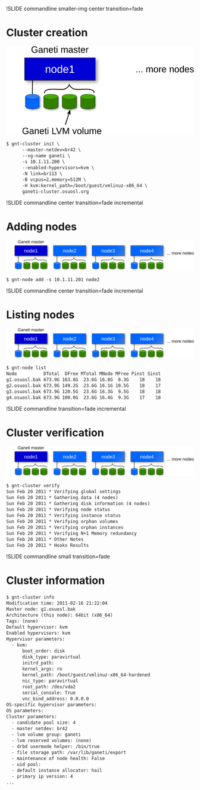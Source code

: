 !SLIDE commandline smaller-img center transition=fade

# Cluster creation #

![cluster-creation](cluster-creation.png)

    $ gnt-cluster init \
          --master-netdev=br42 \
          --vg-name ganeti \
          -s 10.1.11.200 \
          --enabled-hypervisors=kvm \
          -N link=br113 \
          -B vcpus=2,memory=512M \
          -H kvm:kernel_path=/boot/guest/vmlinuz-x86_64 \
          ganeti-cluster.osuosl.org

!SLIDE commandline center transition=fade incremental

# Adding nodes #

![adding-nodes](adding-nodes.png)

    $ gnt-node add -s 10.1.11.201 node2

!SLIDE commandline center transition=fade incremental

# Listing nodes

![adding-nodes](adding-nodes.png)

    $ gnt-node list
    Node          DTotal  DFree MTotal MNode MFree Pinst Sinst
    g1.osuosl.bak 673.9G 163.8G  23.6G 16.8G  8.3G    18    18
    g2.osuosl.bak 673.9G 149.2G  23.6G 16.1G 10.5G    18    17
    g3.osuosl.bak 673.9G 120.5G  23.6G 16.3G  9.5G    18    18
    g4.osuosl.bak 673.9G 100.0G  23.6G 16.4G  9.3G    17    18

!SLIDE commandline transition=fade incremental

# Cluster verification #

![adding-nodes](adding-nodes.png)

    $ gnt-cluster verify
    Sun Feb 20 2011 * Verifying global settings
    Sun Feb 20 2011 * Gathering data (4 nodes)
    Sun Feb 20 2011 * Gathering disk information (4 nodes)
    Sun Feb 20 2011 * Verifying node status
    Sun Feb 20 2011 * Verifying instance status
    Sun Feb 20 2011 * Verifying orphan volumes
    Sun Feb 20 2011 * Verifying orphan instances
    Sun Feb 20 2011 * Verifying N+1 Memory redundancy
    Sun Feb 20 2011 * Other Notes
    Sun Feb 20 2011 * Hooks Results

!SLIDE commandline small transition=fade

# Cluster information #

    $ gnt-cluster info
    Modification time: 2011-02-16 21:22:04
    Master node: g1.osuosl.bak
    Architecture (this node): 64bit (x86_64)
    Tags: (none)
    Default hypervisor: kvm
    Enabled hypervisors: kvm
    Hypervisor parameters:
      - kvm:
          boot_order: disk
          disk_type: paravirtual
          initrd_path: 
          kernel_args: ro
          kernel_path: /boot/guest/vmlinuz-x86_64-hardened
          nic_type: paravirtual
          root_path: /dev/vda2
          serial_console: True
          vnc_bind_address: 0.0.0.0
    OS-specific hypervisor parameters:
    OS parameters:
    Cluster parameters:
      - candidate pool size: 4
      - master netdev: br42
      - lvm volume group: ganeti
      - lvm reserved volumes: (none)
      - drbd usermode helper: /bin/true
      - file storage path: /var/lib/ganeti/export
      - maintenance of node health: False
      - uid pool: 
      - default instance allocator: hail
      - primary ip version: 4
    ...
